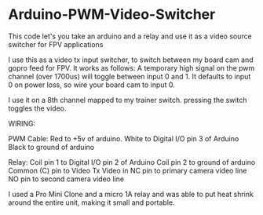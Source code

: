# Arduino-PWM-Video-Switcher
This code let's you take an arduino and a relay and use it as a video source switcher for FPV applications

I use this as a video tx input switcher, to switch between my board cam and gopro feed for FPV. It works as follows:
A temporary high signal on the pwm channel (over 1700us) will toggle between input 0 and 1. It defaults to input 0 on power loss, so wire your board cam to input 0.

I use it on a 8th channel mapped to my trainer switch. pressing the switch toggles the video.

WIRING:

PWM Cable:   Red to +5v of arduino.
             White to Digital I/O pin 3 of Arduino
             Black to ground of arduino
             
Relay:       Coil pin 1 to Digital I/O pin 2 of Arduino
             Coil pin 2 to ground of arduino
             Common (C) pin to Video Tx Video in
             NC pin to primary camera video line
             NO pin to second camera video line
             
I used a Pro Mini Clone and a micro 1A relay and was able to put heat shrink around the entire unit, making it small and portable.